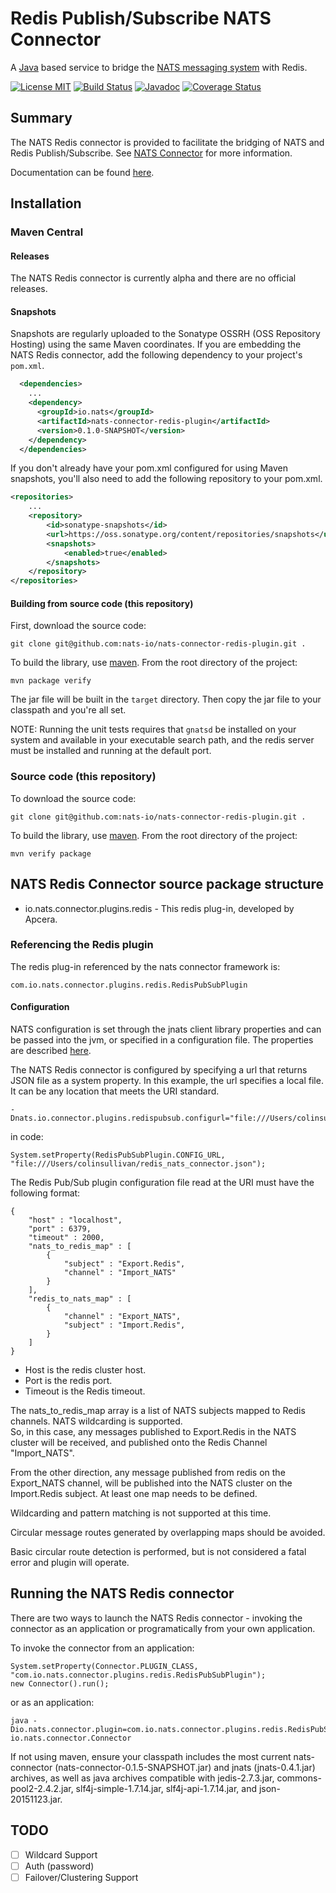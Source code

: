 # Redis Publish/Subscribe NATS Connector
A [Java](http://www.java.com) based service to bridge the [NATS messaging system](https://nats.io) with Redis.

[![License MIT](https://img.shields.io/npm/l/express.svg)](http://opensource.org/licenses/MIT)
[![Build Status](https://travis-ci.org/nats-io/nats-connector-redis-plugin.svg?branch=master)](http://travis-ci.org/nats-io/nats-connector-redis-plugin)
[![Javadoc](http://javadoc-badge.appspot.com/io.nats/nats-connector-redis-plugin.svg?label=javadoc)](http://nats-io.github.io/nats-connector-redis-plugin)
[![Coverage Status](https://coveralls.io/repos/nats-io/nats-connector-redis-plugin/badge.svg?branch=master&service=github)](https://coveralls.io/github/nats-io/nats-connector-redis-plugin?branch=master)


## Summary

The NATS Redis connector is provided to facilitate the bridging of NATS and Redis Publish/Subscribe.  See [NATS Connector](https://github.com/nats-io/nats-connector) for more information. 

Documentation can be found [here](http://nats-io.github.io/nats-connector-redis-plugin).

## Installation

### Maven Central

#### Releases

The NATS Redis connector is currently alpha and there are no official releases.

#### Snapshots

Snapshots are regularly uploaded to the Sonatype OSSRH (OSS Repository Hosting) using
the same Maven coordinates.
If you are embedding the NATS Redis connector, add the following dependency to your project's `pom.xml`.

```xml
  <dependencies>
    ...
    <dependency>
      <groupId>io.nats</groupId>
      <artifactId>nats-connector-redis-plugin</artifactId>
      <version>0.1.0-SNAPSHOT</version>
    </dependency>
  </dependencies>
```
If you don't already have your pom.xml configured for using Maven snapshots, you'll also need to add the following repository to your pom.xml.

```xml
<repositories>
    ...
    <repository>
        <id>sonatype-snapshots</id>
        <url>https://oss.sonatype.org/content/repositories/snapshots</url>
        <snapshots>
            <enabled>true</enabled>
        </snapshots>
    </repository>
</repositories>
```
#### Building from source code (this repository)
First, download the source code:
```
git clone git@github.com:nats-io/nats-connector-redis-plugin.git .
```

To build the library, use [maven](https://maven.apache.org/). From the root directory of the project:

```
mvn package verify
```
The jar file will be built in the `target` directory. Then copy the jar file to your classpath and you're all set.

NOTE: Running the unit tests requires that `gnatsd` be installed on your system and available in your executable search path, and the redis server must be installed and running at the default port.


### Source code (this repository)
To download the source code:
```
git clone git@github.com:nats-io/nats-connector-redis-plugin.git .
```

To build the library, use [maven](https://maven.apache.org/). From the root directory of the project:

```
mvn verify package
```

## NATS Redis Connector source package structure

* io.nats.connector.plugins.redis - This redis plug-in, developed by Apcera.


### Referencing the Redis plugin

The redis plug-in referenced by the nats connector framework is:
```
com.io.nats.connector.plugins.redis.RedisPubSubPlugin
```

#### Configuration

NATS configuration is set through the jnats client library properties and can be passed into the jvm, or specified in a configuration file. The properties are described [here](http://nats-io.github.io/jnats/io/nats/client/Constants.html).

The NATS Redis connector is configured by specifying a url that returns JSON file as a system property.  In this example, 
the url specifies a local file.  It can be any location that meets the URI standard.

```
-Dnats.io.connector.plugins.redispubsub.configurl="file:///Users/colinsullivan/redis_nats_connector.json"
```
in code:
```
System.setProperty(RedisPubSubPlugin.CONFIG_URL, "file:///Users/colinsullivan/redis_nats_connector.json");
```

The Redis Pub/Sub plugin configuration file read at the URI must have the following format:

```
{
    "host" : "localhost",
    "port" : 6379,
    "timeout" : 2000,
    "nats_to_redis_map" : [
        {
            "subject" : "Export.Redis",
            "channel" : "Import_NATS"
        }
    ],
    "redis_to_nats_map" : [
        {
            "channel" : "Export_NATS",
            "subject" : "Import.Redis",
        }
    ]
}

```

* Host is the redis cluster host.
* Port is the redis port.
* Timeout is the Redis timeout.

The nats_to_redis_map array is a list of NATS subjects mapped to Redis channels.  NATS wildcarding is supported.  
So, in this case, any messages published to Export.Redis in the NATS cluster will be received, and published onto
the Redis Channel "Import_NATS".

From the other direction, any message published from redis on the Export_NATS channel, will be published into
the NATS cluster on the Import.Redis subject.  At least one map needs to be defined.

Wildcarding and pattern matching is not supported at this time.

Circular message routes generated by overlapping maps should be avoided.

Basic circular route detection is performed, but is not considered a fatal error and plugin will operate.

## Running the NATS Redis connector

There are two ways to launch the NATS Redis connector - invoking the connector as an application or programatically from your own application.

To invoke the connector from an application:
```
System.setProperty(Connector.PLUGIN_CLASS, "com.io.nats.connector.plugins.redis.RedisPubSubPlugin");
new Connector().run();
```
or as an application:
```
java -Dio.nats.connector.plugin=com.io.nats.connector.plugins.redis.RedisPubSubPlugin io.nats.connector.Connector
```

If not using maven, ensure your classpath includes the most current nats-connector (nats-connector-0.1.5-SNAPSHOT.jar) and jnats (jnats-0.4.1.jar) archives, as well as java archives compatible with jedis-2.7.3.jar, commons-pool2-2.4.2.jar, slf4j-simple-1.7.14.jar, slf4j-api-1.7.14.jar, and json-20151123.jar.

## TODO

- [ ] Wildcard Support
- [ ] Auth (password)
- [ ] Failover/Clustering Support
